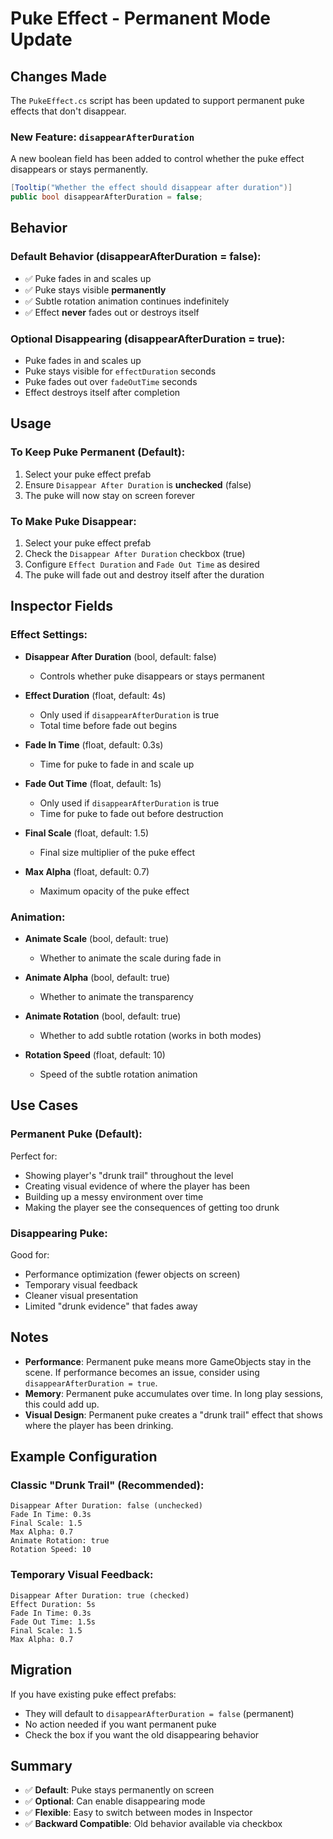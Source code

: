 # Puke Effect - Permanent Mode Update

## Changes Made

The `PukeEffect.cs` script has been updated to support permanent puke effects that don't disappear.

### New Feature: `disappearAfterDuration`

A new boolean field has been added to control whether the puke effect disappears or stays permanently.

```csharp
[Tooltip("Whether the effect should disappear after duration")]
public bool disappearAfterDuration = false;
```

## Behavior

### Default Behavior (disappearAfterDuration = false):
- ✅ Puke fades in and scales up
- ✅ Puke stays visible **permanently**
- ✅ Subtle rotation animation continues indefinitely
- ✅ Effect **never** fades out or destroys itself

### Optional Disappearing (disappearAfterDuration = true):
- Puke fades in and scales up
- Puke stays visible for `effectDuration` seconds
- Puke fades out over `fadeOutTime` seconds
- Effect destroys itself after completion

## Usage

### To Keep Puke Permanent (Default):
1. Select your puke effect prefab
2. Ensure `Disappear After Duration` is **unchecked** (false)
3. The puke will now stay on screen forever

### To Make Puke Disappear:
1. Select your puke effect prefab
2. Check the `Disappear After Duration` checkbox (true)
3. Configure `Effect Duration` and `Fade Out Time` as desired
4. The puke will fade out and destroy itself after the duration

## Inspector Fields

### Effect Settings:
- **Disappear After Duration** (bool, default: false)
  - Controls whether puke disappears or stays permanent
  
- **Effect Duration** (float, default: 4s)
  - Only used if `disappearAfterDuration` is true
  - Total time before fade out begins
  
- **Fade In Time** (float, default: 0.3s)
  - Time for puke to fade in and scale up
  
- **Fade Out Time** (float, default: 1s)
  - Only used if `disappearAfterDuration` is true
  - Time for puke to fade out before destruction
  
- **Final Scale** (float, default: 1.5)
  - Final size multiplier of the puke effect
  
- **Max Alpha** (float, default: 0.7)
  - Maximum opacity of the puke effect

### Animation:
- **Animate Scale** (bool, default: true)
  - Whether to animate the scale during fade in
  
- **Animate Alpha** (bool, default: true)
  - Whether to animate the transparency
  
- **Animate Rotation** (bool, default: true)
  - Whether to add subtle rotation (works in both modes)
  
- **Rotation Speed** (float, default: 10)
  - Speed of the subtle rotation animation

## Use Cases

### Permanent Puke (Default):
Perfect for:
- Showing player's "drunk trail" throughout the level
- Creating visual evidence of where the player has been
- Building up a messy environment over time
- Making the player see the consequences of getting too drunk

### Disappearing Puke:
Good for:
- Performance optimization (fewer objects on screen)
- Temporary visual feedback
- Cleaner visual presentation
- Limited "drunk evidence" that fades away

## Notes

- **Performance**: Permanent puke means more GameObjects stay in the scene. If performance becomes an issue, consider using `disappearAfterDuration = true`.
- **Memory**: Permanent puke accumulates over time. In long play sessions, this could add up.
- **Visual Design**: Permanent puke creates a "drunk trail" effect that shows where the player has been drinking.

## Example Configuration

### Classic "Drunk Trail" (Recommended):
```
Disappear After Duration: false (unchecked)
Fade In Time: 0.3s
Final Scale: 1.5
Max Alpha: 0.7
Animate Rotation: true
Rotation Speed: 10
```

### Temporary Visual Feedback:
```
Disappear After Duration: true (checked)
Effect Duration: 5s
Fade In Time: 0.3s
Fade Out Time: 1.5s
Final Scale: 1.5
Max Alpha: 0.7
```

## Migration

If you have existing puke effect prefabs:
- They will default to `disappearAfterDuration = false` (permanent)
- No action needed if you want permanent puke
- Check the box if you want the old disappearing behavior

## Summary

- ✅ **Default**: Puke stays permanently on screen
- ✅ **Optional**: Can enable disappearing mode
- ✅ **Flexible**: Easy to switch between modes in Inspector
- ✅ **Backward Compatible**: Old behavior available via checkbox
